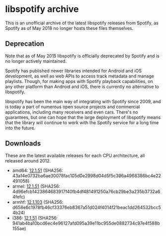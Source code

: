 # libspotify archive

This is an unofficial archive of the latest libspotify releases from Spotify,
as Spotify as of May 2018 no longer hosts these files themselves.


## Deprecation

Note that as of May 2015 libspotify is officially deprecated by Spotify and is
no longer actively maintained.

Spotify has published newer libraries intended for Android and iOS development,
as well as web APIs to access track metadata and manage playlists. Though, for
making apps with Spotify playback capabilities, on any other platform than
Android and iOS, there is currently no alternative to libspotify.

libspotify has been the main way of integrating with Spotify since 2009, and is
today a part of numerous open source projects and commercial applications,
including many receivers and even cars. There's no guarantees, but one can hope
that the large deployment of libspotify means that the library will continue to
work with the Spotify service for a long time into the future.


## Downloads

These are the latest available releases for each CPU architecture, all released
around 2012.

- amd64: [12.1.51](libspotify-12.1.51-amd64.tar.gz)
  (SHA256: 43a14e0732ba6ae30078fac105d0e2998d04d5f5c396a4968386bc4e22491058)
- armel: [12.1.51](libspotify-12.1.51-armel.tar.gz)
  (SHA256: 4d96efcb1423864683917f40fb4df481491250a76cb29be3a235b3732a64fefc)
- armhf: [12.1.103](libspotify-12.1.103-armhf.tar.gz)
  (SHA256: d658e6c1978fb46cf33376eb8367a51d024f4014f21beac1dd264532bcc54b24)
- i386: [12.1.51](libspotify-12.1.51-i386.tar.gz)
  (SHA256: 941ab4ba10bcd6ec4e96127afd095a39e11bc955de0882734c97e4f588b155ae)
